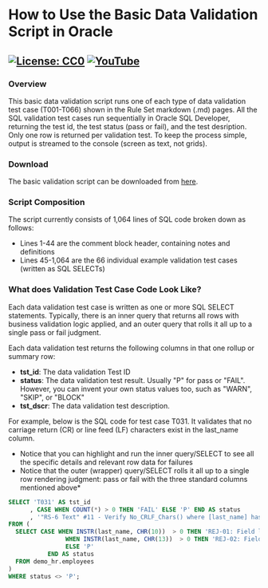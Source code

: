 # How to Use the Basic Data Validation Script in Oracle
[![License: CC0](https://img.shields.io/badge/License-CC0-red)](LICENSE "Creative Commons Zero License by DataResearchLabs (effectively = Public Domain")
[![YouTube](https://img.shields.io/badge/YouTube-DataResearchLabs-brightgreen)](http://www.DataResearchLabs.com)
---

### Overview
This basic data validation script runs one of each type of data validation test case (T001-T066) shown in the Rule Set markdown (.md) pages.  All the SQL validation test cases run sequentially in Oracle SQL Developer, returning the test id, the test status (pass or fail), and the test desription.  Only one row is returned per validation test. To keep the process simple, output is streamed to the console (screen as text, not grids).


### Download
The basic validation script can be downloaded from [here](https://raw.githubusercontent.com/DataResearchLabs/sql_scripts/main/oracle/data_validation_framework/sql_scripts/dvf_basic_script.sql).


### Script Composition 
The script currently consists of 1,064 lines of SQL code broken down as follows:
* Lines 1-44 are the comment block header, containing notes and definitions
* Lines 45-1,064 are the 66 individual example validation test cases (written as SQL SELECTs)


### What does Validation Test Case Code Look Like?
Each data validation test case is written as one or more SQL SELECT statements.  Typically, there is an inner query that returns all rows with business validation logic applied, and an outer query that rolls it all up to a single pass or fail judgment.

Each data validation test returns the following columns in that one rollup or summary row:
* **tst_id**: The data validation Test ID
* **status**: The data validation test result.  Usually "P" for pass or "FAIL".  However, you can invent your own status values too, such as "WARN", "SKIP", or "BLOCK"
* **tst_dscr**: The data validation test description.

For example, below is the SQL code for test case T031.  It validates that no carriage return (CR) or line feed (LF) characters exist in the last_name column. 
* Notice that you can highlight and run the inner query/SELECT to see all the specific details and relevant row data for failures
* Notice that the outer (wrapper) query/SELECT rolls it all up to a single row rendering judgment: pass or fail with the three standard columns mentioned above* 
```sql
SELECT 'T031' AS tst_id
      , CASE WHEN COUNT(*) > 0 THEN 'FAIL' ELSE 'P' END AS status
      , '"RS-6 Text" #11 - Verify No_CRLF_Chars() where [last_name] has no Carriage Returns (CHAR-13) or Line Feeds (CHAR-10) in table [employees]' AS tst_descr   
FROM (
  SELECT CASE WHEN INSTR(last_name, CHR(10))  > 0 THEN 'REJ-01: Field last_name has a Line Feed (CHR-10)|exp=none|act=at position ' || CAST(INSTR(last_name, CHR(10)) AS VARCHAR2(4))
 	            WHEN INSTR(last_name, CHR(13))  > 0 THEN 'REJ-02: Field last_name has a Carriage Return (CHR-13)|exp=none|act=at position ' || CAST(INSTR(last_name, CHR(13)) AS VARCHAR2(4))
 	            ELSE 'P'
 	       END AS status
  FROM demo_hr.employees
)
WHERE status <> 'P';
```



